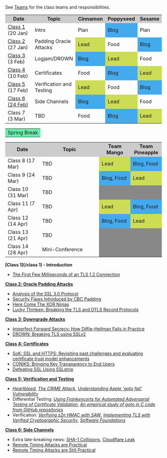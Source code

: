 See [Teams](/teams) for the class teams and responsibilities.

<table>
<tr bgcolor="#CCC"><td style="text-align:center" width="22%"><b>Date</b></td><td style="text-align:center"><b>Topic</b></td><td style="text-align:center" width="14%"><b>Cinnamon</b></td><td style="text-align:center" width="14%"><b>Poppyseed</b></td><td style="text-align:center" width=12%><b>Sesame</b></td></tr>

<tr><td><a href="/class 1">Class 1</a> (20 Jan)</td><td>Intro</td><td>Plan</td><td bgcolor="#44AAEE">Blog</td><td>Plan</td></tr>

<tr><td><a href="/padding-oracle">Class 2</a> (27 Jan)</td><td>Padding Oracle Attacks</td><td bgcolor="#CCDD55">Lead</td><td>Food</td><td bgcolor="#44AAEE">Blog</td></tr>
<tr><td><a href="/downgrade-attacks">Class 3</a> (3 Feb)</td><td>Logjam/DROWN</td><td bgcolor="#44AAEE">Blog</td><td bgcolor="#CCDD55">Lead</td><td>Food</td></tr>
<tr><td><a href="/certificates">Class 4</a> (10 Feb)</td><td>Certificates</td><td>Food</td><td bgcolor="#44AAEE">Blog</td><td bgcolor="#CCDD55">Lead</td></tr>
<tr><td><a href="/verification">Class 5</a> (17 Feb)</td><td>Verification and Testing</td><td bgcolor="#CCDD55">Lead</td><td>Food</td><td bgcolor="#44AAEE">Blog</td></tr>
<tr><td><A href="/timing-attacks">Class 6 (24 Feb)</td><td>Side Channels</td><td bgcolor="#44AAEE">Blog</td><td bgcolor="#CCDD55">Lead</td><td>Food</td></tr>
<tr><td>Class 7 (3 Mar)</td><td>TBD</td><td>Food</td><td bgcolor="#44AAEE">Blog</td><td bgcolor="#CCDD55">Lead</td></tr>
</table>

<table>
<tr><td bgcolor="#66EEAA" style="text-align:center" colspan=5>Spring Break</td></tr>
</table>

<table>
<tr bgcolor="#CCC"><td width="22%" style="text-align:center"><b>Date</b></td><td style="text-align:center"><b>Topic</b></td><td style="text-align:center" width=20%><b>Team Mango</b></td><td style="text-align:center" width=20%><b>Team Pineapple</b></td></tr>

<tr><td>Class 8 (17 Mar)</td><td>TBD</td><td bgcolor="#CCDD55">Lead</td><td bgcolor="#44AAEE">Blog, Food</td></tr>
<tr><td>Class 9 (24 Mar)</td><td>TBD</td><td bgcolor="#44AAEE">Blog, Food</td><td bgcolor="#CCDD55">Lead</td></tr>
<tr><td>Class 10 (31 Mar)</td><td>TBD</td><td colspan=2 bgcolor="#888888"></td></tr>
<tr><td>Class 11 (7 Apr)</td><td>TBD</td><td bgcolor="#CCDD55">Lead</td><td bgcolor="#44AAEE">Blog, Food</td></tr>
<tr><td>Class 12 (14 Apr)</td><td>TBD</td><td bgcolor="#44AAEE">Blog, Food</td><td bgcolor="#CCDD55">Lead</td></tr>
<tr><td>Class 13 (21 Apr)</td><td>TBD</td><td bgcolor="#888888" colspan=2></td></tr>
<tr><td>Class 14 (28 Apr)</td><td>Mini-Conference</td><td bgcolor="#888888" colspan=2></td></tr>
</table>

**[Class 1](/class 1) - Introduction**  
   - [The First Few Milliseconds of an TLS 1.2 Connection](/first-few-milliseconds)

**[Class 2: Oracle Padding Attacks](/padding-oracle)**  

   - [Analysis of the SSL 3.0 Protocol](https://tlseminar.github.io/docs/analysisssl3.pdf)  
   - [Security Flaws Introduced by CBC Padding](http://www.iacr.org/cryptodb/archive/2002/EUROCRYPT/2850/2850.pdf)  
   - [Here Come The XOR Ninjas](https://tlseminar.github.io/docs/beast.pdf)  
   - [Lucky Thirteen: Breaking the TLS and DTLS Record Protocols](http://www.isg.rhul.ac.uk/tls/TLStiming.pdf)  

**[Class 3: Downgrade Attacks](/downgrade-attacks)**

   - [Imperfect Forward Secrecy: How Diffie-Hellman Fails in Practice](https://tlseminar.github.io/docs/logjam.pdf)
   - [DROWN: Breaking TLS using SSLv2](https://tlseminar.github.io/docs/drown.pdf)

**[Class 4: Certificates](/certificates)**

   - [SoK: SSL and HTTPS: Revisiting past challenges and evaluating certificate trust model enhancements](/docs/soktls.pdf)
   - [CONIKS: Bringing Key Transparency to End Users](https://eprint.iacr.org/2014/1004.pdf)
   - [Defeating SSL Using SSLstrip](https://www.youtube.com/watch?v=MFol6IMbZ7Y)

**[Class 5: Verification and Testing](/verification)**

   - [*Heartbleed*](http://heartbleed.com/), [*The CRIME Attack*](https://docs.google.com/presentation/d/11eBmGiHbYcHR9gL5nDyZChu_-lCa2GizeuOfaLU2HOU/edit#slide=id.g1e3070b2_0_10), [*Understanding Apple 'goto fail' Vulnerability*](https://www.cigital.com/blog/understanding-apple-goto-fail-vulnerability-2/)
   - Differential Testing: [*Using Frankencerts for Automated Adversarial Testing of Certificate Validation*](http://citeseerx.ist.psu.edu/viewdoc/summary?doi=10.1.1.685.8677), [*An empirical study of goto in C code from GitHub repositories*](http://dl.acm.org/citation.cfm?doid=2786805.2786834)
   - Verification: [*Verifying s2n HMAC with SAW*](https://galois.com/blog/2016/09/verifying-s2n-hmac-with-saw/), [*Implementing TLS with Verified Cryptographic Security*](https://www.microsoft.com/en-us/research/publication/implementing-tls-with-verified-cryptographic-security/), [*Software Foundations*](http://www.cis.upenn.edu/~bcpierce/sf/current/Preface.html#lab2)

**[Class 6: Side Channels](/timing-attacks)**

   - Extra late-breaking news: [SHA-1 Collisions](/sha1-collisions), [Cloudflare Leak](/cloudflare-leak)
   - [Remote Timing Attacks are Practical](/docs/ssl-timing.pdf)
   - [Remote Timing Attacks are Still Practical](/docs/stillpractical.pdf)

